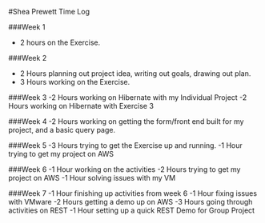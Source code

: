 #Shea Prewett Time Log

###Week 1
- 2 hours on the Exercise. 

###Week 2
- 2 Hours planning out project idea, writing out goals, drawing out plan.
- 3 Hours working on the Exercise.

###Week 3
-2 Hours working on Hibernate with my Individual Project
-2 Hours working on Hibernate with Exercise 3

###Week 4
-2 Hours working on getting the form/front end built for my project, and a basic query page.

###Week 5
-3 Hours trying to get the Exercise up and running.
-1 Hour trying to get my project on AWS

###Week 6
-1 Hour working on the activities
-2 Hours trying to get my project on AWS
-1 Hour solving issues with my VM

###Week 7
-1 Hour finishing up activities from week 6
-1 Hour fixing issues with VMware
-2 Hours getting a demo up on AWS
-3 Hours going through activities on REST
-1 Hour setting up a quick REST Demo for Group Project 
